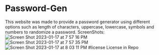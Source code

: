 # Password-Gen
This website was made to provide a password generator using different options such as length of characters, uppercase, lowercase, symbols and numbers to randomize a password.
ScreenShots:
![Screen Shot 2023-01-17 at 7 57 16 PM](https://user-images.githubusercontent.com/112834113/213073490-fe43c17c-f0ae-4be3-9507-6b996811e18e.png)
![Screen Shot 2023-01-17 at 7 57 35 PM](https://user-images.githubusercontent.com/112834113/213073567-e7d98537-ca5c-43c2-8900-a5549e3f124c.png)
![Screen Shot 2023-01-17 at 8 03 11 PM](https://user-images.githubusercontent.com/112834113/213073631-8b2c3905-b175-408b-9f04-333fda01a5b7.png)
#license
License in Repo
